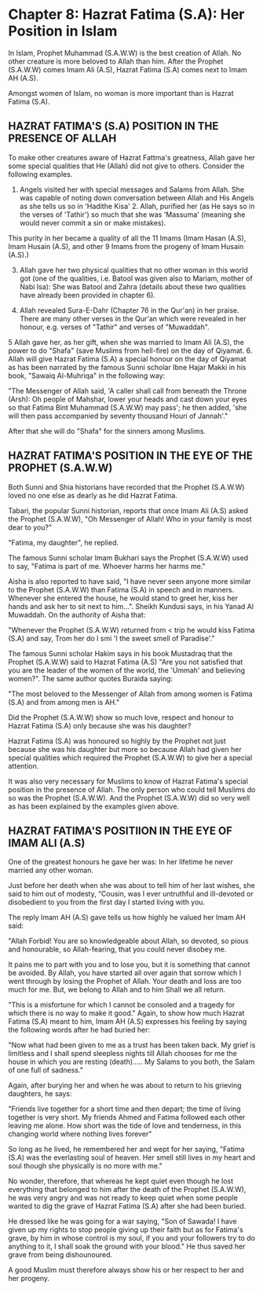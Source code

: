 Chapter 8: Hazrat Fatima (S.A): Her Position in Islam
=====================================================

In Islam, Prophet Muhammad (S.A.W.W) is the best creation of Allah. No
other creature is more beloved to Allah than him. After the Prophet
(S.A.W.W) comes Imam Ali (A.S), Hazrat Fatima (S.A) comes next to Imam
AH (A.S).

Amongst women of Islam, no woman is more important than is Hazrat Fatima
(S.A).

HAZRAT FATIMA'S (S.A) POSITION IN THE PRESENCE OF ALLAH
-------------------------------------------------------

To make other creatures aware of Hazrat Fattma's greatness, Allah gave
her some special qualities that He (Allah) did not give to others.
Consider the following examples.

1. Angels visited her with special messages and Salams from Allah. She
was capable of noting down conversation between Allah and His Angels as
she tells us so in 'Hadithe Kisa' 2. Allah, purified her (as He says so
in the verses of 'Tathir') so much that she was 'Massuma' (meaning she
would never commit a sin or make mistakes).

This purity in her became a quality of all the 11 Imams (Imam Hasan
(A.S), Imam Husain (A.S), and other 9 Imams from the progeny of Imam
Husain (A.S).)

3. Allah gave her two physical qualities that no other woman in this
world got (one of the qualities, i.e. Batool was given also to Mariam,
mother of Nabi Isa): She was Batool and Zahra (details about these two
qualities have already been provided in chapter 6).

4. Allah revealed Sura-E-Dahr (Chapter 76 in the Qur'an) in her praise.
There are many other verses in the Qur'an which were revealed in her
honour, e.g. verses of "Tathir" and verses of "Muwaddah".

5 Allah gave her, as her gift, when she was married to Imam Ali (A.S),
the power to do "Shafa" (save Muslims from hell-fire) on the day of
Qiyamat. 6. Allah will give Hazrat Fatima (S.A) a special honour on the
day of Qiyamat as has been narrated by the famous Sunni scholar Ibne
Hajar Makki in his book, "Sawaiq Al-Muhriqa" in the following way:

"The Messenger of Allah said, 'A caller shall call from beneath the
Throne (Arsh): Oh people of Mahshar, lower your heads and cast down your
eyes so that Fatima Bint Muhammad (S.A.W.W) may pass'; he then added,
'she will then pass accompanied by seventy thousand Houri of Jannah'."

After that she will do "Shafa" for the sinners among Muslims.

HAZRAT FATIMA'S POSITION IN THE EYE OF THE PROPHET (S.A.W.W)
------------------------------------------------------------

Both Sunni and Shia historians have recorded that the Prophet (S.A.W.W)
loved no one else as dearly as he did Hazrat Fatima.

Tabari, the popular Sunni historian, reports that once Imam Ali (A.S)
asked the Prophet (S.A.W.W), "Oh Messenger of Allah! Who in your family
is most dear to you?"

"Fatima, my daughter", he replied.

The famous Sunni scholar Imam Bukhari says the Prophet (S.A.W.W) used to
say, "Fatima is part of me. Whoever harms her harms me."

Aisha is also reported to have said, "I have never seen anyone more
similar to the Prophet (S.A.W.W) than Fatima (S.A) in speech and in
manners. Whenever she entered the house, he would stand to greet her,
kiss her hands and ask her to sit next to him...". Sheikh Kundusi says,
in his Yanad Al Muwaddah. On the authority of Aisha that:

"Whenever the Prophet (S.A.W.W) returned from \< trip he would kiss
Fatima (S.A) and say, Trom her do I smi 'I the sweet smell of
Paradise'."

The famous Sunni scholar Hakim says in his book Mustadraq that the
Prophet (S.A.W.W) said to Hazrat Fatima (A.S) "Are you not satisfied
that you are the leader of the women of the world, the 'Ummah' and
believing women?". The same author quotes Buraida saying:

"The most beloved to the Messenger of Allah from among women is Fatima
(S.A) and from among men is AH."

Did the Prophet (S.A.W.W) show so much love, respect and honour to
Hazrat Fatima (S.A) only because she was his daughter?

Hazrat Fatima (S.A) was honoured so highly by the Prophet not just
because she was his daughter but more so because Allah had given her
special qualities which required the Prophet (S.A.W.W) to give her a
special attention.

It was also very necessary for Muslims to know of Hazrat Fatima's
special position in the presence of Allah. The only person who could
tell Muslims do so was the Prophet (S.A.W.W). And the Prophet (S.A.W.W)
did so very well as has been explained by the examples given above.

HAZRAT FATIMA'S POSITIION IN THE EYE OF IMAM ALI (A.S)
------------------------------------------------------

One of the greatest honours he gave her was: In her lifetime he never
married any other woman.

Just before her death when she was about to tell him of her last wishes,
she said to him out of modesty, “Cousin, was I ever untruthful and
ill-devoted or disobedient to you from the first day I started living
with you.

The reply Imam AH (A.S) gave tells us how highly he valued her Imam AH
said:

"Allah Forbid! You are so knowledgeable about Allah, so devoted, so
pious and honourable, so Allah-fearing, that you could never disobey me.

It pains me to part with you and to lose you, but it is something that
cannot be avoided. By Allah, you have started all over again that sorrow
which I went through by losing the Prophet of Allah. Your death and loss
are too much for me. But, we belong to Allah and to him Shall we all
return.

"This is a misfortune for which I cannot be consoled and a tragedy for
which there is no way to make it good." Again, to show how much Hazrat
Fatima (S.A) meant to him, Imam AH (A.S) expresses his feeling by saying
the following words after he had buried her:

"Now what had been given to me as a trust has been taken back. My grief
is limitless and I shall spend sleepless nights till Allah chooses for
me the house in which you are resting (death)..... My Salams to you
both, the Salam of one full of sadness."

Again, after burying her and when he was about to return to his grieving
daughters, he says:

"Friends live together for a short time and then depart; the time of
living together is very short. My friends Ahmed and Fatima followed each
other leaving me alone. How short was the tide of love and tenderness,
in this changing world where nothing lives forever"

So long as he lived, he remembered her and wept for her saying, "Fatima
(S.A) was the everlasting soul of heaven. Her smell still lives in my
heart and soul though she physically is no more with me."

No wonder, therefore, that whereas he kept quiet even though he lost
everything that belonged to him after the death of the Prophet
(S.A.W.W), he was very angry and was not ready to keep quiet when some
people wanted to dig the grave of Hazrat Fatima (S.A) after she had been
buried.

He dressed like he was going for a war saying, "Son of Sawada! I have
given up my rights to stop people giving up their faith but as for
Fatima's grave, by him in whose control is my soul, if you and your
followers try to do anything to it, I shall soak the ground with your
blood." He thus saved her grave from being dishounoured.

A good Muslim must therefore always show his or her respect to her and
her progeny.


